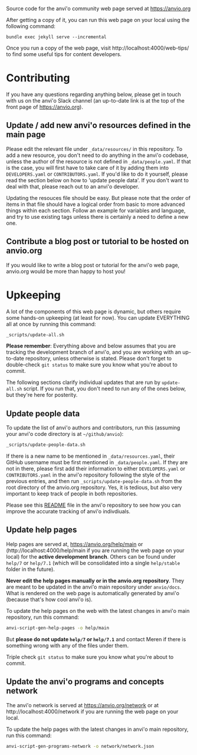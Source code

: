 Source code for the anvi'o community web page served at https://anvio.org

After getting a copy of it, you can run this web page on your local using the following command:

```
bundle exec jekyll serve --incremental
```

Once you run a copy of the web page, visit http://localhost:4000/web-tips/ to find some useful tips for content developers.

# Contributing

If you have any questions regarding anything below, please get in touch with us on the anvi'o Slack channel (an up-to-date link is at the top of the front page of https://anvio.org).

## Update / add new anvi'o resources defined in the main page

Please edit the relevant file under `_data/resources/` in this repository. To add a new resource, you don't need to do anything in the anvi'o codebase, unless the author of the resource is not defined in `_data/people.yaml`. If that is the case, you will first have to take care of it by adding them into `DEVELOPERS.yaml` or `CONTRIBUTORS.yaml`. If you'd like to do it yourself, please read the section below on how to 'update people data'. If you don't want to deal with that, please reach out to an anvi'o developer.

Updating the resouces file should be easy. But please note that the order of items in that file should have a logical order from basic to more advanced things within each section. Follow an example for variables and language, and try to use existing tags unless there is certainly a need to define a new one.

## Contribute a blog post or tutorial to be hosted on anvio.org

If you would like to write a blog post or tutorial for the anvi'o web page, anvio.org would be more than happy to host you!

# Upkeeping

A lot of the components of this web page is dynamic, but others require some hands-on upkeeping (at least for now). You can update EVERYTHING all at once by running this command:

``` bash
_scripts/update-all.sh
```

**Please remember**: Everything above and below assumes that you are tracking the development branch of anvi'o, and you are working with an up-to-date repository, unless otherwise is stated. Please don't forget to double-check `git status` to make sure you know what you're about to commit.

The following sections clarify individual updates that are run by `update-all.sh` script. If you run that, you don't need to run any of the ones below, but they're here for posterity.

## Update people data

To update the list of anvi'o authors and contributors, run this (assuming your anvi'o code directory is at `~/github/anvio`):

``` bash
_scripts/update-people-data.sh
```

If there is a new name to be mentioned in `_data/resources.yaml`, their GitHub username must be first mentioned in `_data/people.yaml`. If they are not in there, please first add their information to either `DEVELOPERS.yaml` or `CONTRIBUTORS.yaml` in the anvi'o repository following the style of the previous entries, and then run `_scripts/update-people-data.sh` from the root directory of the anvio.org repository. Yes, it is tedious, but also very important to keep track of people in both repositories.

Please see this [README](https://github.com/merenlab/anvio/tree/master/anvio/data/misc/PEOPLE/README.md) file in the anvi'o repository to see how you can improve the accurate tracking of anvi'o indivdiuals.

## Update help pages

Help pages are served at, https://anvio.org/help/main or (http://localhost:4000/help/main if you are running the web page on your local) for the **active development branch**. Others can be found under `help/7` or `help/7.1` (which will be consolidated into a single `help/stable` folder in the future).

**Never edit the help pages manually or in the anvio.org repository**. They are meant to be updated in the anvi'o main repository under `anvio/docs`. What is rendered on the web page is automatically generated by anvi'o (because that's how cool anvi'o is).

To update the help pages on the web with the latest changes in anvi'o main repository, run this command:

```bash
anvi-script-gen-help-pages -o help/main
```

But **please do not update `help/7` or `help/7.1`** and contact Meren if there is something wrong with any of the files under them.

Triple check `git status` to make sure you know what you're about to commit.

## Update the anvi'o programs and concepts network


The anvi'o network is served at https://anvio.org/network or at http://localhost:4000/network if you are running the web page on your local.

To update the help pages with the latest changes in anvi'o main repository, run this command:

```bash
anvi-script-gen-programs-network -o network/network.json
```

